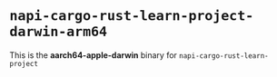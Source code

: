 # `napi-cargo-rust-learn-project-darwin-arm64`

This is the **aarch64-apple-darwin** binary for `napi-cargo-rust-learn-project`
